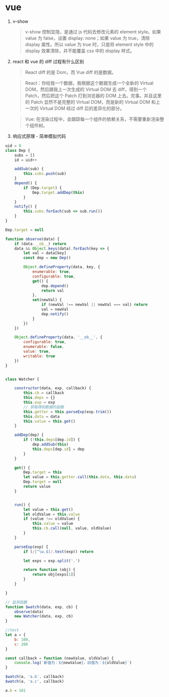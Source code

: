 # vue

1. v-show
    > v-show 控制显隐，是通过 js 代码去修改元素的 element style。如果 value 为 false，设置 display: none；如果 value 为 true，清除 display 属性。所以 value 为 true 时，只是将 element style 中的 display 效果清除，并不能覆盖 css 中的 display 样式。
2. react 和 vue 的 diff 过程有什么区别

    > React diff 的是 Dom，而 Vue diff 的是数据。

    > React：你给我一个数据，我根据这个数据生成一个全新的 Virtual DOM，然后跟我上一次生成的 Virtual DOM 去 diff，得到一个 Patch，然后把这个 Patch 打到浏览器的 DOM 上去。完事。并且这里的 Patch 显然不是完整的 Virtual DOM，而是新的 Virtual DOM 和上一次的 Virtual DOM 经过 diff 后的差异化的部分。

    > Vue: 在渲染过程中，会跟踪每一个组件的依赖关系，不需要重新渲染整个组件树。

3. 响应式原理 - 简单模拟代码
```js
uid = 0
class Dep {
    subs = []
    id = uid++

    addSub(sub) {
        this.subs.push(sub)
    }
    depend() {
        if (Dep.target) {
            Dep.target.addDep(this)
        }
    }
    notify() {
        this.subs.forEach(sub => sub.run())
    }
}

Dep.target = null

function observe(data) {
    if (data.__ob__) return
    data && Object.keys(data).forEach(key => {
        let val = data[key]
        const dep = new Dep()

        Object.defineProperty(data, key, {
            enumerable: true,
            configurable: true,
            get() {
                dep.depend()
                return val
            },
            set(newVal) {
                if (newVal !== newVal || newVal === val) return
                val = newVal
                dep.notify()
            }
        })
    })

    Object.defineProperty(data, '__ob__', {
        configurable: true,
        enumerable: false,
        value: true,
        writable: true
    })
}


class Watcher {

    constructor(data, exp, callback) {
        this.cb = callback
        this.deps = {}
        this.exp = exp
        // 获取得到数据的函数
        this.getter = this.parseExp(exp.trim())
        this.data = data
        this.value = this.get()
    }

    addDep(dep) {
        if (!this.deps[dep.id]) {
            dep.addSub(this)
            this.deps[dep.id] = dep
        }
    }

    get() {
        Dep.target = this
        let value = this.getter.call(this.data, this.data)
        Dep.target = null
        return value
    }


    run() {
        let value = this.get()
        let oldValue = this.value
        if (value !== oldValue) {
            this.value = value
            this.cb.call(null, value, oldValue)
        }
    }

    parseExp(exp) {
        if (/[^\w.$]/.test(exp)) return

        let exps = exp.split('.')

        return function (obj) {
            return obj[exps[1]]
        }
    }

}

// 监测函数
function $watch(data, exp, cb) {
    observe(data)
    new Watcher(data, exp, cb)
}

//test
let a = {
    b: 100,
    c: 200
}

const callback = function (newValue, oldValue) {
    console.log(`新值为：${newValue}，旧值为：${oldValue}`)
}

$watch(a, 'a.b', callback)
$watch(a, 'a.c', callback)

a.b = 101

```